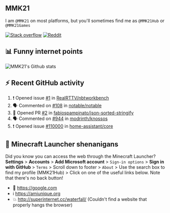 ## MMK21

I am `@MMK21` on most platforms, but you'll sometimes find me as `@MMK21Hub` or `@MMK21Games`

[![Stack overflow](https://img.shields.io/badge/Stack_Overflow-FE7A16?style=for-the-badge&logo=stack-overflow&logoColor=white)](https://stackoverflow.com/users/11519302/mmk21)
[![Reddit](https://img.shields.io/badge/Reddit-FF4500?style=for-the-badge&logo=reddit&logoColor=white)](https://www.reddit.com/user/mmk21games)

## 📊 Funny internet points 

![MMK21's Github stats](https://github-readme-stats.vercel.app/api?username=MMK21Hub&show_icons=true&theme=dark&bg_color=171b22&text_color=CCCCCC&hide_border=true)

## ⚡ Recent GitHub activity

<!--START_SECTION:activity-->
1. ❗ Opened issue [#1](https://github.com/RealRTTV/nbtworkbench/issues/1) in [RealRTTV/nbtworkbench](https://github.com/RealRTTV/nbtworkbench)
2. 🗣 Commented on [#108](https://github.com/notable/notable/issues/108#issuecomment-1987264363) in [notable/notable](https://github.com/notable/notable)
3. 💪 Opened PR [#2](https://github.com/fabiospampinato/json-sorted-stringify/pull/2) in [fabiospampinato/json-sorted-stringify](https://github.com/fabiospampinato/json-sorted-stringify)
4. 🗣 Commented on [#944](https://github.com/modrinth/knossos/issues/944#issuecomment-1962901349) in [modrinth/knossos](https://github.com/modrinth/knossos)
5. ❗ Opened issue [#110000](https://github.com/home-assistant/core/issues/110000) in [home-assistant/core](https://github.com/home-assistant/core)
<!--END_SECTION:activity-->

## 🙂 Minecraft Launcher shenanigans

Did you know you can access the web through the Minecraft Launcher? **Settings** > **Accounts** > **Add Microsoft account** > `Sign-in options` > **Sign in with GitHub** > `Terms` > Scroll down to footer > `About` > Use the search box to find my profile (MMK21Hub) > Click on one of the useful links below. Note that there's no back button!

* 🔎 <https://google.com>
* ℹ️ <https://amiunique.org>
* 💥 <http://superinternet.cc/waterfall/> (Couldn't find a website that properly hangs the browser)
